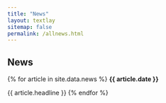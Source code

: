 ```yaml
---
title: "News"
layout: textlay
sitemap: false
permalink: /allnews.html
---
```


## News

<!-- <div class="jumbotron custom-news-font"> -->
<div class="jumbotron-sm">
  {% for article in site.data.news %} 
<b>{{ article.date }}</b>

{{ article.headline }}
{% endfor %}
</div>
